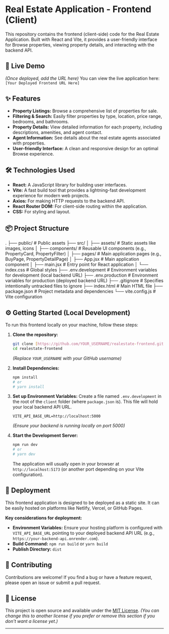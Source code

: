 # Real Estate Application - Frontend (Client)

This repository contains the frontend (client-side) code for the Real Estate Application. Built with React and Vite, it provides a user-friendly interface for Browse properties, viewing property details, and interacting with the backend API.

## 🚀 Live Demo

*(Once deployed, add the URL here)*
You can view the live application here: `[Your Deployed Frontend URL Here]`

## ✨ Features

* **Property Listings:** Browse a comprehensive list of properties for sale.
* **Filtering & Search:** Easily filter properties by type, location, price range, bedrooms, and bathrooms.
* **Property Details:** View detailed information for each property, including descriptions, amenities, and agent contact.
* **Agent Information:** See details about the real estate agents associated with properties.
* **User-friendly Interface:** A clean and responsive design for an optimal Browse experience.

## 🛠️ Technologies Used

* **React:** A JavaScript library for building user interfaces.
* **Vite:** A fast build tool that provides a lightning-fast development experience for modern web projects.
* **Axios:** For making HTTP requests to the backend API.
* **React Router DOM:** For client-side routing within the application.
* **CSS:** For styling and layout.

## 📦 Project Structure
.
├── public/                  # Public assets
├── src/
│   ├── assets/              # Static assets like images, icons
│   ├── components/          # Reusable UI components (e.g., PropertyCard, PropertyFilter)
│   ├── pages/               # Main application pages (e.g., BuyPage, PropertyDetailPage)
│   ├── App.jsx              # Main application component
│   ├── main.jsx             # Entry point for React application
│   └── index.css            # Global styles
├── .env.development         # Environment variables for development (local backend URL)
├── .env.production          # Environment variables for production (deployed backend URL)
├── .gitignore               # Specifies intentionally untracked files to ignore
├── index.html               # Main HTML file
├── package.json             # Project metadata and dependencies
└── vite.config.js           # Vite configuration


## ⚙️ Getting Started (Local Development)

To run this frontend locally on your machine, follow these steps:

1.  **Clone the repository:**
    ```bash
    git clone [https://github.com/YOUR_USERNAME/realestate-frontend.git](https://github.com/YOUR_USERNAME/realestate-frontend.git)
    cd realestate-frontend
    ```
    *(Replace `YOUR_USERNAME` with your GitHub username)*

2.  **Install Dependencies:**
    ```bash
    npm install
    # or
    # yarn install
    ```

3.  **Set up Environment Variables:**
    Create a file named `.env.development` in the root of the `client` folder (where `package.json` is). This file will hold your local backend API URL.

    ```
    VITE_API_BASE_URL=http://localhost:5000
    ```
    *(Ensure your backend is running locally on port 5000)*

4.  **Start the Development Server:**
    ```bash
    npm run dev
    # or
    # yarn dev
    ```
    The application will usually open in your browser at `http://localhost:5173` (or another port depending on your Vite configuration).

## 🚀 Deployment

This frontend application is designed to be deployed as a static site. It can be easily hosted on platforms like Netlify, Vercel, or GitHub Pages.

**Key considerations for deployment:**

* **Environment Variables:** Ensure your hosting platform is configured with `VITE_API_BASE_URL` pointing to your deployed backend API URL (e.g., `https://your-backend-api.onrender.com`).
* **Build Command:** `npm run build` or `yarn build`
* **Publish Directory:** `dist`

## 🤝 Contributing

Contributions are welcome! If you find a bug or have a feature request, please open an issue or submit a pull request.

## 📄 License

This project is open source and available under the [MIT License](https://opensource.org/licenses/MIT). *(You can change this to another license if you prefer or remove this section if you don't want a license yet.)*

---
